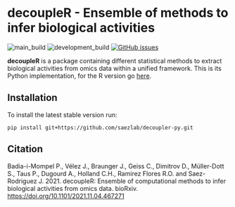 # decoupleR - Ensemble of methods to infer biological activities
<!-- badges: start -->
![main_build](https://github.com/saezlab/decoupler-py/actions/workflows/python-package.yml/badge.svg)
![development_build](https://github.com/saezlab/decoupler-py/actions/workflows/python-package.yml/badge.svg?branch=development)
[![GitHub issues](https://img.shields.io/github/issues/saezlab/decoupler-py.svg)](https://github.com/saezlab/decoupler-py/issues/)
<!-- badges: end -->

**decoupleR** is a package containing different statistical methods to extract biological activities from omics data within a unified framework.
This is its Python implementation, for the R version go [here](https://github.com/saezlab/decoupleR).

## Installation

To install the latest stable version run:
```
pip install git+https://github.com/saezlab/decoupler-py.git
```

## Citation

Badia-i-Mompel P., Vélez J., Braunger J., Geiss C., Dimitrov D.,
Müller-Dott S., Taus P., Dugourd A., Holland C.H., Ramirez Flores R.O.
and Saez-Rodriguez J. 2021. decoupleR: Ensemble of computational methods
to infer biological activities from omics data. bioRxiv.
<https://doi.org/10.1101/2021.11.04.467271>

